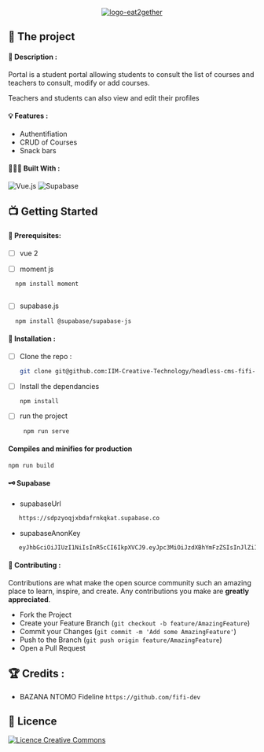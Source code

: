 <p align='center'> <a href="https://imgbb.com/"><img src="https://i.ibb.co/bBCWVTf/logo-eat2gether.png" alt="logo-eat2gether" border="0"></a></p>

## 💼 The project

#### 📝 Description :

Portal is a student portal allowing students to consult the list of courses and teachers to consult, modify or add courses.

Teachers and students can also view and edit their profiles

#### 💡 Features :

- Authentifiation
- CRUD of Courses
- Snack bars

#### 👩🏾‍💻 Built With :

![Vue.js](https://img.shields.io/badge/Vue.js-35495E?style=for-the-badge&logo=vue.js&logoColor=4FC08D)
![Supabase](https://img.shields.io/badge/Supabase-3ECF8E?style=for-the-badge&logo=supabase&logoColor=white)

## 📺 Getting Started

#### 🔐 Prerequisites:

- [ ] vue 2

- [ ] moment js

```sh
  npm install moment   
  
  ```

- [ ] supabase.js

```sh
  npm install @supabase/supabase-js      
   ```

#### 💾 Installation :

- [ ] Clone the repo :

  ```sh
  git clone git@github.com:IIM-Creative-Technology/headless-cms-fifi-dev.git
  ```

- [ ] Install the dependancies

   ```sh
   npm install
   ```

- [ ] run the project

  ```sh
   npm run serve
  ```


#### Compiles and minifies for production
```
npm run build
```

#### 🗝 Supabase

- supabaseUrl

```sh
   https://sdpzyoqjxbdafrnkqkat.supabase.co
   ```

- supabaseAnonKey

```sh
   eyJhbGciOiJIUzI1NiIsInR5cCI6IkpXVCJ9.eyJpc3MiOiJzdXBhYmFzZSIsInJlZiI6InNkcHp5b3FqeGJkYWZybmtxa2F0Iiwicm9sZSI6ImFub24iLCJpYXQiOjE2NDgwMjk2OTAsImV4cCI6MTk2MzYwNTY5MH0.jfrpxO12Cg0jnNqyvOKlci_jqz7pHE7Pik0m2OSPBmU
   ```

#### 🤝 Contributing :

Contributions are what make the open source community such an amazing place to learn, inspire, and create. Any contributions you make are **greatly appreciated**.

- Fork the Project
- Create your Feature Branch (`git checkout -b feature/AmazingFeature`)
- Commit your Changes (`git commit -m 'Add some AmazingFeature'`)
- Push to the Branch (`git push origin feature/AmazingFeature`)
- Open a Pull Request



## 🏆 Credits :


- BAZANA NTOMO Fideline `https://github.com/fifi-dev`


## 📜 Licence
 <a align="center"  rel="license" href="http://creativecommons.org/licenses/by-nc/4.0/"><img alt="Licence Creative Commons" style="border-width:0" src="https://i.creativecommons.org/l/by-nc/4.0/88x31.png" /></a>


